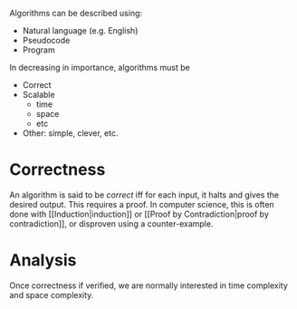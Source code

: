 Algorithms can be described using:
- Natural language (e.g. English)
- Pseudocode
- Program

In decreasing in importance, algorithms must be
- Correct
- Scalable
	- time
	- space
	- etc
- Other: simple, clever, etc.
# Correctness
An algorithm is said to be *correct* iff for each input, it halts and gives the desired output. This requires a proof. In computer science, this is often done with [[Induction|induction]] or [[Proof by Contradiction|proof by contradiction]], or disproven using a counter-example.
# Analysis
Once correctness if verified, we are normally interested in time complexity and space complexity.